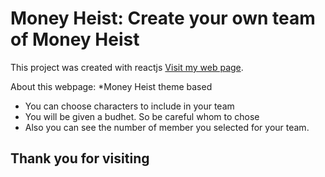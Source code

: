 # Money Heist: Create your own team of Money Heist

This project was created with reactjs
[Visit my web page](https://github.com/facebook/create-react-app).

About this webpage:
*Money Heist theme based
* You can choose characters to include in your team
* You will be given a budhet. So be careful whom to chose
* Also you can see the number of member you selected for your team.
## Thank you for visiting
